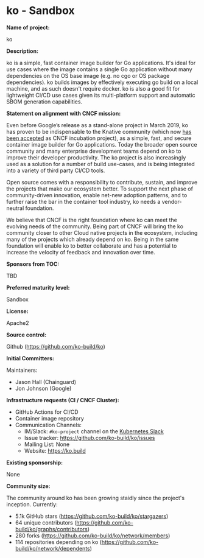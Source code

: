 # ko - Sandbox

**Name of project:**

ko

**Description:**

ko is a simple, fast container image builder for Go applications. It's ideal for use cases where the image contains a single Go application without many dependencies on the OS base image (e.g. no cgo or OS package dependencies). ko builds images by effectively executing go build on a local machine, and as such doesn't require docker. ko is also a good fit for lightweight CI/CD use cases given its multi-platform support and automatic SBOM generation capabilities.

**Statement on alignment with CNCF mission:**

Even before Google’s release as a stand-alone project in March 2019, ko has proven to be indispensable to the Knative community (which now [has been accepted](../incubation/knative.md) as CNCF incubation project), as a simple, fast, and secure container image builder for Go applications. Today the broader open source community and many enterprise development teams depend on ko to improve their developer productivity. The ko project is also increasingly used as a solution for a number of build use-cases, and is being integrated into a variety of third party CI/CD tools.

Open source comes with a responsibility to contribute, sustain, and improve the projects that make our ecosystem better. To support the next phase of community-driven innovation, enable net-new adoption patterns, and to further raise the bar in the container tool industry, ko needs a vendor-neutral foundation.

We believe that CNCF is the right foundation where ko can meet the evolving needs of the community. Being part of CNCF will bring the ko community closer to other Cloud native projects in the ecosystem, including many of the projects which already depend on ko. Being in the same foundation will enable ko to better collaborate and has a potential to increase the velocity of feedback and innovation over time.


**Sponsors from TOC:**

TBD

**Preferred maturity level:**

Sandbox

**License:**

Apache2

**Source control:**

Github (https://github.com/ko-build/ko)

**Initial Committers:**

Maintainers:

- Jason Hall (Chainguard)
- Jon Johnson (Google)

**Infrastructure requests (CI / CNCF Cluster):**

- GitHub Actions for CI/CD
- Container image repository
- Communication Channels:
  - IM/Slack: `#ko-project` channel on the [Kubernetes Slack](https://slack.k8s.io)
  - Issue tracker: https://github.com/ko-build/ko/issues
  - Mailing List: None
  - Website: https://ko.build

**Existing sponsorship:**

None

**Community size:**

The community around ko has been growing staidly since the project's inception. Currently:  

- 5.1k GitHub stars (https://github.com/ko-build/ko/stargazers)
- 64 unique contributors (https://github.com/ko-build/ko/graphs/contributors)
- 280 forks (https://github.com/ko-build/ko/network/members)
- 114 repositories depending on ko (https://github.com/ko-build/ko/network/dependents)

